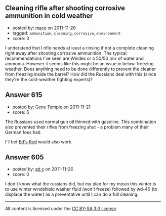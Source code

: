 ## Cleaning rifle after shooting corrosive ammunition in cold weather

- posted by: [mace](https://stackexchange.com/users/-1/163-mace) on 2011-11-20
- tagged: `ammunition`, `cleaning`, `corrosive`, `environment`
- score: 3

<p>I understand that I rifle needs at least a rinsing if not a complete cleaning right away after shooting corrosive ammunition. The typical recommendations I've seen are Windex or a 50/50 mix of water and ammonia. However it seems like this might be an issue in below-freezing weather. Does anything need to be done differently to prevent the cleaner from freezing inside the barrel? How did the Russians deal with this (since they're the cold-weather fighting experts)?</p>



## Answer 615

- posted by: [Gene Temple](https://stackexchange.com/users/-1/254-gene-temple) on 2011-11-21
- score: 5

<p>The Russians used normal gun oil thinned with gasoline.  This combination also prevented their rifles from freezing shut - a problem many of their German foes had.</p>

<p>I'll bet <a href="http://www.handloads.com/articles/default.asp?id=9" rel="nofollow">Ed's Red</a> would also work.</p>



## Answer 605

- posted by: [ed c](https://stackexchange.com/users/-1/261-ed-c) on 2011-11-20
- score: 0

<p>I don't know what the russians did, but my plan for my mosin this winter is to use winter windshield washer fluid (won't freeze) followed by wd-40 (to displace the water) as a preventative until I can do a full cleaning.</p>




---

All content is licensed under the [CC BY-SA 3.0 license](https://creativecommons.org/licenses/by-sa/3.0/).
